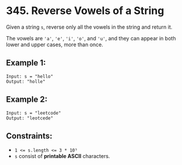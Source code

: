 # 345. Reverse Vowels of a String

Given a string `s`, reverse only all the vowels in the string and return it.

The vowels are `'a'`, `'e'`, `'i'`, `'o'`, and `'u'`, and they can appear in both lower and upper cases, more than once.

## Example 1:

```
Input: s = "hello"
Output: "holle"
```

## Example 2:

```
Input: s = "leetcode"
Output: "leotcede"
```

## Constraints:

- `1 <= s.length <= 3 * 10⁵`
- `s` consist of **printable ASCII** characters.
